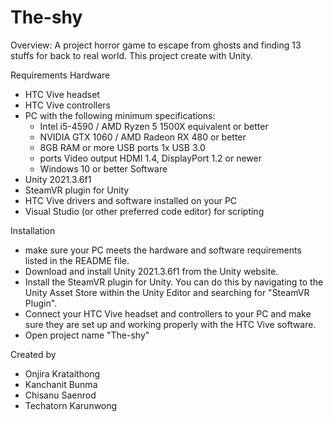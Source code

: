 # The-shy
Overview:
  A project horror game to escape from ghosts and finding 13 stuffs for back to real world.
This project create with Unity.

Requirements Hardware

  - HTC Vive headset
  - HTC Vive controllers
  - PC with the following minimum specifications: 
      - Intel i5-4590 / AMD Ryzen 5 1500X equivalent or better 
      - NVIDIA GTX 1060 / AMD Radeon RX 480 or better 
      - 8GB RAM or more USB ports 1x USB 3.0 
      - ports Video output HDMI 1.4, DisplayPort 1.2 or newer 
      - Windows 10 or better Software
  - Unity 2021.3.6f1
  - SteamVR plugin for Unity
  - HTC Vive drivers and software installed on your PC
  - Visual Studio (or other preferred code editor) for scripting


Installation
  - make sure your PC meets the hardware and software requirements listed in the README file.
  - Download and install Unity 2021.3.6f1 from the Unity website.
  - Install the SteamVR plugin for Unity. You can do this by navigating to the Unity Asset Store within the Unity Editor and searching for "SteamVR Plugin".
  - Connect your HTC Vive headset and controllers to your PC and make sure they are set up and working properly with the HTC Vive software.
  - Open project name "The-shy"

Created by
  - Onjira Krataithong
  - Kanchanit Bunma
  - Chisanu Saenrod
  - Techatorn Karunwong
